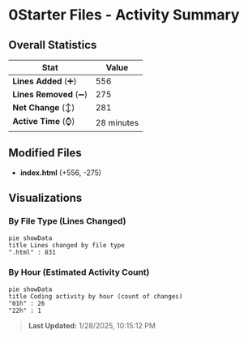 # 0Starter Files - Activity Summary 

## Overall Statistics

| Stat                   | Value                                                             |
| ---------------------- | ----------------------------------------------------------------- |
| **Lines Added** (➕)   | 556                                          |
| **Lines Removed** (➖) | 275                                        |
| **Net Change** (↕)    | 281                |
| **Active Time** (⌚)   | 28 minutes |


## Modified Files
- **index.html** (+556, -275)

## Visualizations

### By File Type (Lines Changed)

```mermaid
pie showData
title Lines changed by file type
".html" : 831
```

### By Hour (Estimated Activity Count)

```mermaid
pie showData
title Coding activity by hour (count of changes)
"01h" : 26
"22h" : 1
```


> **Last Updated:** 1/28/2025, 10:15:12 PM